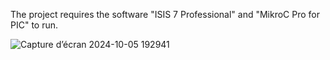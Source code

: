 The project requires the software "ISIS 7 Professional" and "MikroC Pro for PIC" to run.




![Capture d’écran 2024-10-05 192941](https://github.com/user-attachments/assets/5401d338-4a5b-4f1c-8069-5a08438e8d6e)

